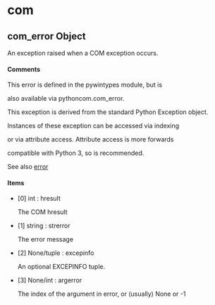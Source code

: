 # com








## com\_error Object

An exception raised when a COM exception occurs\.

#### Comments

This error is defined in the pywintypes module, but is 

also available via pythoncom\.com\_error\.

This exception is derived from the standard Python Exception object\.

Instances of these exception can be accessed via indexing 

or via attribute access\.  Attribute access is more forwards 

compatible with Python 3, so is recommended\.

See also [error](error.md)

#### Items

  - \[0\] int : hresult

    The COM hresult

  - \[1\] string : strerror

    The error message

  - \[2\] None/tuple : excepinfo

    An optional EXCEPINFO tuple\.

  - \[3\] None/int : argerror

    The index of the argument in error, or \(usually\) None or -1









